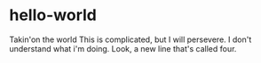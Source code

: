 # hello-world
Takin'on the world
This is complicated, but I will persevere. I don't understand what i'm doing.
Look, a new line that's called four.

